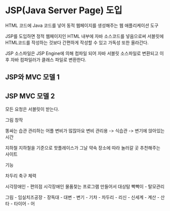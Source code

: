 # JSP(Java Server Page) 도입
HTML 코드에 Java 코드를 넣어 동적 웹페이지를 생성해주는 웹 애플리케이션 도구

JSP를 도입하면 정적 웹페이지인 HTML 내부에 자바 소스코드를 넣음으로써 서블릿에 HTML코드를 작성하는 것보다 간편하게 작성할 수 있고 가독성 또한 올라간다.

JSP 소스파일은 JSP Engine에 의해 컴파일 되어 자바 서블릿 소스파일로 변환되고 이후 자바 컴파일러가 클래스 파일로 변환한다. 

## JSP와 MVC 모델 1


## JSP MVC 모델 2


모든 요청은 서블릿이 받는다. 


  그림 
  창작

 똥싸는 습관 관리하는 어플
 변비가 많잖아요 
 변비 관리용 -> 식습관 -> 변기에 앉아있는 시간


  지하철
  지하철을 기준으로 핫플레이스가
  그날 약속 장소에 따라 놀러갈 곳 추천해주는 사이트
  
  기능

차두리
축구
체력

시각장애인 - 편의점 시각장애인 물품찾는 프로그램 만들어서 대상탐
빡빡이 - 탈모관리 



그림 - 임실치즈공장 - 장독대 - 대변 - 변기 - 기차 - 차두리 - 리신 - 신세계 -
계산 - 산타 - 타이어 - 어


